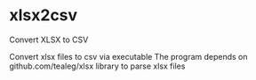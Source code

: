 # xlsx2csv
Convert XLSX to CSV

Convert xlsx files to csv via executable
The program depends on github.com/tealeg/xlsx library to parse xlsx files
